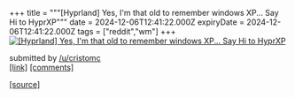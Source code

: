 +++
title = """[Hyprland] Yes, I'm that old to remember windows XP... Say Hi to HyprXP"""
date = 2024-12-06T12:41:22.000Z
expiryDate = 2024-12-06T12:41:22.000Z
tags = ["reddit","wm"]
+++
[![[Hyprland] Yes, I'm that old to remember windows XP... Say Hi to HyprXP ](https://external-preview.redd.it/Tjl4zLbFoDRytvRlepV8IUYl9x_wRAJ3KL0VlAp2D0U.png?width=640&crop=smart&auto=webp&s=f5bdbd645d6deacb11fa60dae5009d595fc9ac98 "[Hyprland] Yes, I'm that old to remember windows XP... Say Hi to HyprXP ")](https://www.reddit.com/r/unixporn/comments/1h80gw3/hyprland_yes_im_that_old_to_remember_windows_xp/)

submitted by [/u/cristomc](https://www.reddit.com/user/cristomc)  
[\[link\]](https://gitlab.com/cristodcgomez/hyprxp/-/raw/master/screenshot.png) [\[comments\]](https://www.reddit.com/r/unixporn/comments/1h80gw3/hyprland_yes_im_that_old_to_remember_windows_xp/)

[[source]](https://www.reddit.com/r/unixporn/comments/1h80gw3/hyprland_yes_im_that_old_to_remember_windows_xp/)
